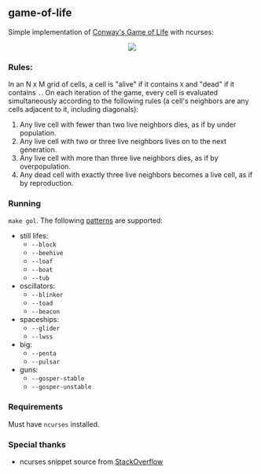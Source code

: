 game-of-life
---
Simple implementation of [Conway's Game of Life](https://en.wikipedia.org/wiki/Conway%27s_Game_of_Life) with ncurses:

<p align="center"><img src="https://raw.githack.com/jsgoller1/game-of-life/master/gosper-stable.svg"></p>

### Rules:
In an N x M grid of cells, a cell is "alive" if it contains `X` and "dead" if
it contains `.`. On each iteration of the game, every cell is evaluated simultaneously
according to the following rules (a cell's neighbors are any cells adjacent to it,
including diagonals):
 1. Any live cell with fewer than two live neighbors dies, as if by under population.
 2. Any live cell with two or three live neighbors lives on to the next generation.
 3. Any live cell with more than three live neighbors dies, as if by overpopulation.
 4. Any dead cell with exactly three live neighbors becomes a live cell, as if by reproduction.

### Running
`make gol`. The following [patterns](https://en.wikipedia.org/wiki/Conway%27s_Game_of_Life#Examples_of_patterns) are supported:
- still lifes:
  - `--block`
  - `--beehive`
  - `--loaf`
  - `--boat`
  - `--tub`
- oscillators:
  - `--blinker`
  - `--toad`
  - `--beacon`
- spaceships:
  - `--glider`
  - `--lwss`
- big:
  - `--penta`
  - `--pulsar`
- guns:
  - `--gosper-stable`
  - `--gosper-unstable`

### Requirements
Must have `ncurses` installed.

### Special thanks
- ncurses snippet source from [StackOverflow](https://stackoverflow.com/questions/18458064/how-to-refresh-the-screen-continuously-and-update-it-in-real-time)
